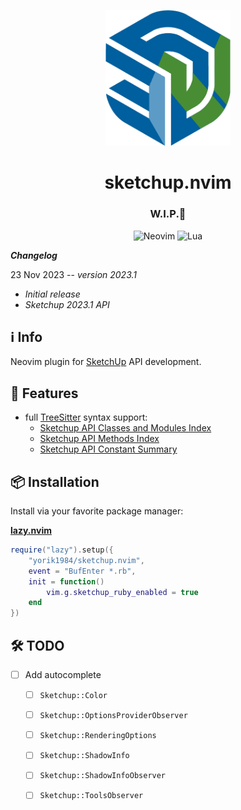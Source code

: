 <div align="center">
<p align="center">
    <img src="https://raw.githubusercontent.com/yorik1984/sketchup.nvim/main/assets/logo/logo-sketchup.nvim.png" width="200" alt="Logo"/><br/>
</p>

# sketchup.nvim

### W.I.P.🚧

![Neovim](https://img.shields.io/badge/NeoVim-%2357A143.svg?&style=for-the-badge&logo=neovim&logoColor=white)
![Lua](https://img.shields.io/badge/lua-%232C2D72.svg?style=for-the-badge&logo=lua&logoColor=white)

</div>

**_Changelog_**

23 Nov 2023 -- *version 2023.1*

- *Initial release*
- *Sketchup 2023.1 API*

## ℹ️ Info

Neovim plugin for [SketchUp](https://sketchup.com/) API development.

## 🌟 Features

+ full [TreeSitter](https://github.com/nvim-treesitter/nvim-treesitter) syntax support:
    - [Sketchup API Classes and Modules Index](https://ruby.sketchup.com/class_list.html)
    - [Sketchup API Methods Index](https://ruby.sketchup.com/method_list.html)
    - [Sketchup API Constant Summary](https://ruby.sketchup.com/top-level-namespace.html#constant_summary)

## 📦 Installation

Install via your favorite package manager:

**[lazy.nvim](https://github.com/folke/lazy.nvim)**

```lua
require("lazy").setup({
    "yorik1984/sketchup.nvim",
    event = "BufEnter *.rb",
    init = function()
        vim.g.sketchup_ruby_enabled = true
    end
})
```

## 🛠 TODO
* [ ] Add autocomplete
     * [ ] `Sketchup::Color`
     * [ ] `Sketchup::OptionsProviderObserver`
     * [ ] `Sketchup::RenderingOptions`
     * [ ] `Sketchup::ShadowInfo`
     * [ ] `Sketchup::ShadowInfoObserver`
     * [ ] `Sketchup::ToolsObserver`

